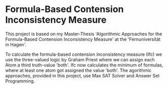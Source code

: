 # Formula-Based Contension Inconsistency Measure

This project is based on my Master-Thesis 'Algorithmic Approaches for the Formula-Based Contension Inconsistency Measure' at the 'Fernuniversität in Hagen'.

To calculate the formula-based contension inconsistency measure (Ifc) we use the three-valued logic by Graham Priest where we can assign each Atom a third truth-value 'both'.
Ifc now calculates the minimum of formulas, where at least one atom got assigned the value 'both'. The agorithmic approaches, provided in this project, use Max SAT Solver and Answer Set Programming.
